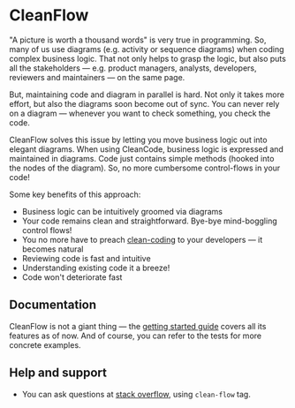 # CleanFlow

"A picture is worth a thousand words" is very true in programming.
So, many of us use diagrams (e.g. activity or sequence diagrams) when coding complex business logic.
That not only helps to grasp the logic, but also puts all the stakeholders —
e.g. product managers, analysts, developers, reviewers and maintainers — on the same page.
 
But, maintaining code and diagram in parallel is hard. Not only it takes more effort,
but also the diagrams soon become out of sync. You can never rely on a
diagram — whenever you want to check something, you check the code.
  
CleanFlow solves this issue by letting you move business logic out into elegant diagrams.
When using CleanCode, business logic is expressed and maintained in diagrams.
Code just contains simple methods (hooked into the nodes of the diagram).
So, no more cumbersome control-flows in your code!

Some key benefits of this approach:

* Business logic can be intuitively groomed via diagrams 
* Your code remains clean and straightforward. Bye-bye mind-boggling control flows!
* You no more have to preach [clean-coding](https://medium.com/mindorks/how-to-write-clean-code-lessons-learnt-from-the-clean-code-robert-c-martin-9ffc7aef870c)
to your developers — it becomes natural
* Reviewing code is fast and intuitive
* Understanding existing code it a breeze!
* Code won't deteriorate fast

## Documentation

CleanFlow is not a giant thing — the [getting started guide](https://github.com/naturalprogrammer/cleanflow/wiki/Getting-Started)
covers all its features as of now. And of course, you can refer to the tests for more concrete examples.

## Help and support

* You can ask questions at [stack overflow](https://stackoverflow.com/), using `clean-flow` tag.
